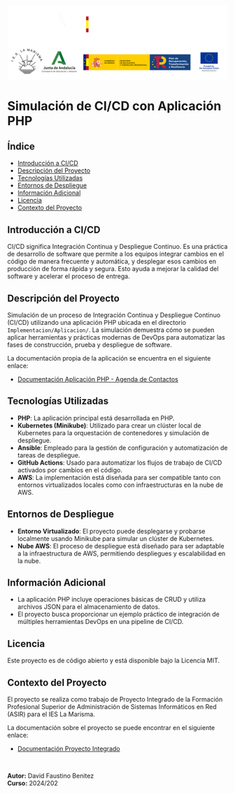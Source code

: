 ![](/img/_bannerD.png#gh-dark-mode-only)
![](/img/_bannerL.png#gh-light-mode-only)

# Simulación de CI/CD con Aplicación PHP

## Índice
- [Introducción a CI/CD](#introducción-a-cicd)
- [Descripción del Proyecto](#descripción-del-proyecto)
- [Tecnologías Utilizadas](#tecnologías-utilizadas)
- [Entornos de Despliegue](#entornos-de-despliegue)
- [Información Adicional](#información-adicional)
- [Licencia](#licencia)
- [Contexto del Proyecto](#contexto-del-proyecto)

## Introducción a CI/CD
CI/CD significa Integración Continua y Despliegue Continuo. Es una práctica de desarrollo de software que permite a los equipos integrar cambios en el código de manera frecuente y automática, y desplegar esos cambios en producción de forma rápida y segura. Esto ayuda a mejorar la calidad del software y acelerar el proceso de entrega.

## Descripción del Proyecto
Simulación de un proceso de Integración Continua y Despliegue Continuo (CI/CD) utilizando una aplicación PHP ubicada en el directorio `Implementacion/Aplicacion/`. La simulación demuestra cómo se pueden aplicar herramientas y prácticas modernas de DevOps para automatizar las fases de construcción, prueba y despliegue de software.

La documentación propia de la aplicación se encuentra en el siguiente enlace:

- [Documentación Aplicación PHP - Agenda de Contactos](./Implementacion/README.md)

## Tecnologías Utilizadas
- **PHP**: La aplicación principal está desarrollada en PHP.
- **Kubernetes (Minikube)**: Utilizado para crear un clúster local de Kubernetes para la orquestación de contenedores y simulación de despliegue.
- **Ansible**: Empleado para la gestión de configuración y automatización de tareas de despliegue.
- **GitHub Actions**: Usado para automatizar los flujos de trabajo de CI/CD activados por cambios en el código.
- **AWS**: La implementación está diseñada para ser compatible tanto con entornos virtualizados locales como con infraestructuras en la nube de AWS.

## Entornos de Despliegue
- **Entorno Virtualizado**: El proyecto puede desplegarse y probarse localmente usando Minikube para simular un clúster de Kubernetes.
- **Nube AWS**: El proceso de despliegue está diseñado para ser adaptable a la infraestructura de AWS, permitiendo despliegues y escalabilidad en la nube.

## Información Adicional
- La aplicación PHP incluye operaciones básicas de CRUD y utiliza archivos JSON para el almacenamiento de datos.
- El proyecto busca proporcionar un ejemplo práctico de integración de múltiples herramientas DevOps en una pipeline de CI/CD.

## Licencia
Este proyecto es de código abierto y está disponible bajo la Licencia MIT.

## Contexto del Proyecto
El proyecto se realiza como trabajo de Proyecto Integrado de la Formación Profesional Superior de Administración de Sistemas Informáticos en Red (ASIR) para el IES La Marisma.

La documentación sobre el proyecto se puede encontrar en el siguiente enlace:

- [Documentación Proyecto Integrado](https://github.com/Dfauben/Proyecto-Integrado-ASIR)

<br>

**Autor:** David Faustino Benitez  
**Curso:** 2024/202
